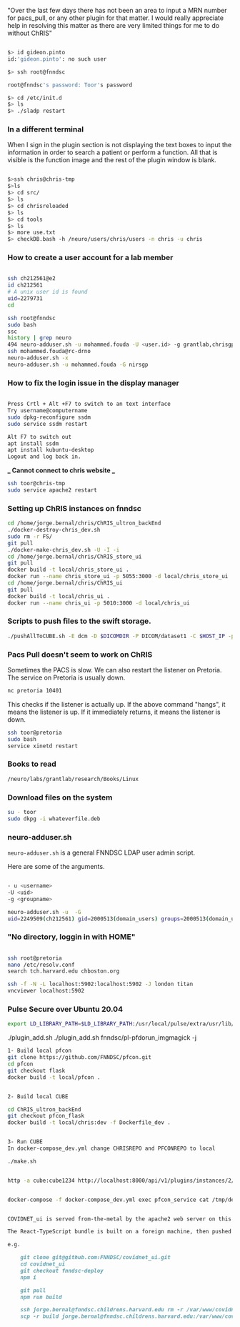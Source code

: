 "Over the last few days there has not been an area to input a MRN number for pacs_pull, or any other plugin for that matter. I would really appreciate help in resolving this matter as there are very limited things for me to do without ChRIS"

```bash

$> id gideon.pinto
id:'gideon.pinto': no such user

$> ssh root@fnndsc

root@fnndsc's password: Toor's password

$> cd /etc/init.d
$> ls
$> ./sladp restart


```

### In a different terminal

When I sign in the plugin section is not displaying the text boxes to
input the information in order to search a patient or perform a
function.
All that is visible is the function image and the rest of the plugin window is blank.

```bash

$>ssh chris@chris-tmp
$>ls
$> cd src/
$> ls
$> cd chrisreloaded
$> ls
$> cd tools
$> ls
$> more use.txt
$> checkDB.bash -h /neuro/users/chris/users -n chris -u chris

```

### How to create a user account for a lab member

```bash

ssh ch212561@e2
id ch212561
# A unix user id is found
uid=2279731
cd

ssh root@fnndsc
sudo bash
ssc
history | grep neuro
494 neuro-adduser.sh -u mohammed.fouda -U <user.id> -g grantlab,chrisgp
ssh mohammed.fouda@rc-drno
neuro-adduser.sh -x
neuro-adduser.sh -u mohammed.fouda -G nirsgp


```

### How to fix the login issue in the display manager

```bash

Press Crtl + Alt +F7 to switch to an text interface
Try username@computername
sudo dpkg-reconfigure ssdm
sudo service ssdm restart

Alt F7 to switch out
apt install ssdm
apt install kubuntu-desktop
Logout and log back in.

```

**_ Cannot connect to chris website _**

```bash
ssh toor@chris-tmp
sudo service apache2 restart
```

### Setting up ChRIS instances on fnndsc

```bash
cd /home/jorge.bernal/chris/ChRIS_ultron_backEnd
./docker-destroy-chris_dev.sh
sudo rm -r FS/
git pull
./docker-make-chris_dev.sh -U -I -i
cd /home/jorge.bernal/chris/ChRIS_store_ui
git pull
docker build -t local/chris_store_ui .
docker run --name chris_store_ui -p 5055:3000 -d local/chris_store_ui
cd /home/jorge.bernal/chris/ChRIS_ui
git pull
docker build -t local/chris_ui .
docker run --name chris_ui -p 5010:3000 -d local/chris_ui
```

### Scripts to push files to the swift storage.

```bash
./pushAllToCUBE.sh -E dcm -D $DICOMDIR -P DICOM/dataset1 -C $HOST_IP -p $HOST_PORT

```

### Pacs Pull doesn't seem to work on ChRIS

Sometimes the PACS is slow. We can also restart the listener on Pretoria. The service on Pretoria is usually down.

```bash
nc pretoria 10401

```

This checks if the listener is actually up. If the above command "hangs", it means the listener is up. If it immediately returns, it means the listener is down.

```bash
ssh toor@pretoria
sudo bash
service xinetd restart
```

### Books to read

```bash
/neuro/labs/grantlab/research/Books/Linux
```

### Download files on the system

```bash
su - toor
sudo dkpg -i whateverfile.deb
```

### neuro-adduser.sh

`neuro-adduser.sh` is a general FNNDSC LDAP user admin script.

Here are some of the arguments.

```bash

- u <username>
-U <uid>
-g <groupname>

neuro-adduser.sh -u  -G
uid=2249509(ch212561) gid=2000513(domain_users) groups=2000513(domain_users),2202204(rc_hpc)
```

### "No directory, loggin in with HOME"

```bash

ssh root@pretoria
nano /etc/resolv.conf
search tch.harvard.edu chboston.org
```

```bash
ssh -f -N -L localhost:5902:localhost:5902 -J london titan
vncviewer localhost:5902

```

### Pulse Secure over Ubuntu 20.04

```bash
export LD_LIBRARY_PATH=$LD_LIBRARY_PATH:/usr/local/pulse/extra/usr/lib/x86_64-linux-gnu/
```

./plugin_add.sh 
./plugin_add.sh fnndsc/pl-pfdorun_imgmagick -j

```bash
1- Build local pfcon
git clone https://github.com/FNNDSC/pfcon.git
cd pfcon
git checkout flask
docker build -t local/pfcon .


2- Build local CUBE

cd ChRIS_ultron_backEnd
git checkout pfcon_flask
docker build -t local/chris:dev -f Dockerfile_dev .


3- Run CUBE
In docker-compose_dev.yml change CHRISREPO and PFCONREPO to local

./make.sh


http -a cube:cube1234 http://localhost:8000/api/v1/plugins/instances/2/


docker-compose -f docker-compose_dev.yml exec pfcon_service cat /tmp/debug.log
````


```md

COVIDNET_ui is served from-the-metal by the apache2 web server on this host.

The React-TypeScript bundle is built on a foreign machine, then pushed here.

e.g.

    git clone git@github.com:FNNDSC/covidnet_ui.git
    cd covidnet_ui
    git checkout fnndsc-deploy
    npm i

    git pull
    npm run build

    ssh jorge.bernal@fnndsc.childrens.harvard.edu rm -r /var/www/covidnet_ui/build
    scp -r build jorge.bernal@fnndsc.childrens.harvard.edu:/var/www/covidnet_ui/build

```